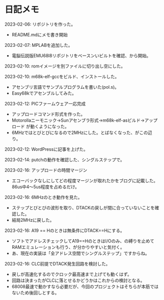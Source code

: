 # 日記メモ

2023-02-06: リポジトリを作った。
* README.mdにメモ書き開始

2023-02-07: MPLABを追加した。
* 電脳伝説版EMU68l8リポジトリをベースンいビルトを確認、から開始。

2023-02-10: romイメージを別ファイルに切り出し空にした。

2023-02-10: m68k-elf-gccをビルド、インストールした。
* アセンブリ言語でサンプルプログラムを書いた(pol.s)。
* Easy68kでアセンブルしてみた。

2023-02-12: PICファームウェア一応完成
* アップロードコマンド形式を作った。
* Motorollaニーモニック→Sunアセンブラ形式→m68k-elf-asビルド→アップロード
が動くようになった。
* 6MHzではとびとびになるので2MHzにした。とばなくなった、がこの辺り。

2023-02-12: WordPressに記事を上げた。

2023-02-14: putchの動作を確認した、シングルステップで。

2023-02-16: アップロードの時間マージン
* エコーバックなしにしてどの程度マージンが取れたかをブログに記載した。86us中4～5us程度を占めるだけ。

2023-02-16: 6MHzのとき動作を見た。
* ステップとびとびの波形を取り、DTACKの戻しが間に合っていないことを確認した。
* 結局2MHzに戻した。

2023-02-16: A19 == Hのときは無条件にDTACK==Hにする。
* ソフトでアドレスチェックしてA19==HのときはI/Oのみ、の縛りを止めてRAMエミュレーションも行う、が分かりやすいと気付く。
* あ、現在の実装は「全アドレス空間でシングルステップ」ですからね。

2023-02-16: CLC前提でDTACK発生回路を検討した。
* 戻しが高速化するのでクロック最高速まで上げても動くはず。
* 回路は決まったがCLCに落とせるかどうかはこれからの検討となる。
* 68008最速で動かすなら必要だが、今回のプロジェクトはそちらが本筋ではないため後回しとする。
